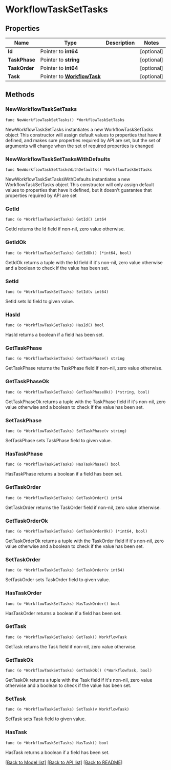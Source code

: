 # WorkflowTaskSetTasks

## Properties

Name | Type | Description | Notes
------------ | ------------- | ------------- | -------------
**Id** | Pointer to **int64** |  | [optional] 
**TaskPhase** | Pointer to **string** |  | [optional] 
**TaskOrder** | Pointer to **int64** |  | [optional] 
**Task** | Pointer to [**WorkflowTask**](workflow_task.md) |  | [optional] 

## Methods

### NewWorkflowTaskSetTasks

`func NewWorkflowTaskSetTasks() *WorkflowTaskSetTasks`

NewWorkflowTaskSetTasks instantiates a new WorkflowTaskSetTasks object
This constructor will assign default values to properties that have it defined,
and makes sure properties required by API are set, but the set of arguments
will change when the set of required properties is changed

### NewWorkflowTaskSetTasksWithDefaults

`func NewWorkflowTaskSetTasksWithDefaults() *WorkflowTaskSetTasks`

NewWorkflowTaskSetTasksWithDefaults instantiates a new WorkflowTaskSetTasks object
This constructor will only assign default values to properties that have it defined,
but it doesn't guarantee that properties required by API are set

### GetId

`func (o *WorkflowTaskSetTasks) GetId() int64`

GetId returns the Id field if non-nil, zero value otherwise.

### GetIdOk

`func (o *WorkflowTaskSetTasks) GetIdOk() (*int64, bool)`

GetIdOk returns a tuple with the Id field if it's non-nil, zero value otherwise
and a boolean to check if the value has been set.

### SetId

`func (o *WorkflowTaskSetTasks) SetId(v int64)`

SetId sets Id field to given value.

### HasId

`func (o *WorkflowTaskSetTasks) HasId() bool`

HasId returns a boolean if a field has been set.

### GetTaskPhase

`func (o *WorkflowTaskSetTasks) GetTaskPhase() string`

GetTaskPhase returns the TaskPhase field if non-nil, zero value otherwise.

### GetTaskPhaseOk

`func (o *WorkflowTaskSetTasks) GetTaskPhaseOk() (*string, bool)`

GetTaskPhaseOk returns a tuple with the TaskPhase field if it's non-nil, zero value otherwise
and a boolean to check if the value has been set.

### SetTaskPhase

`func (o *WorkflowTaskSetTasks) SetTaskPhase(v string)`

SetTaskPhase sets TaskPhase field to given value.

### HasTaskPhase

`func (o *WorkflowTaskSetTasks) HasTaskPhase() bool`

HasTaskPhase returns a boolean if a field has been set.

### GetTaskOrder

`func (o *WorkflowTaskSetTasks) GetTaskOrder() int64`

GetTaskOrder returns the TaskOrder field if non-nil, zero value otherwise.

### GetTaskOrderOk

`func (o *WorkflowTaskSetTasks) GetTaskOrderOk() (*int64, bool)`

GetTaskOrderOk returns a tuple with the TaskOrder field if it's non-nil, zero value otherwise
and a boolean to check if the value has been set.

### SetTaskOrder

`func (o *WorkflowTaskSetTasks) SetTaskOrder(v int64)`

SetTaskOrder sets TaskOrder field to given value.

### HasTaskOrder

`func (o *WorkflowTaskSetTasks) HasTaskOrder() bool`

HasTaskOrder returns a boolean if a field has been set.

### GetTask

`func (o *WorkflowTaskSetTasks) GetTask() WorkflowTask`

GetTask returns the Task field if non-nil, zero value otherwise.

### GetTaskOk

`func (o *WorkflowTaskSetTasks) GetTaskOk() (*WorkflowTask, bool)`

GetTaskOk returns a tuple with the Task field if it's non-nil, zero value otherwise
and a boolean to check if the value has been set.

### SetTask

`func (o *WorkflowTaskSetTasks) SetTask(v WorkflowTask)`

SetTask sets Task field to given value.

### HasTask

`func (o *WorkflowTaskSetTasks) HasTask() bool`

HasTask returns a boolean if a field has been set.


[[Back to Model list]](../README.md#documentation-for-models) [[Back to API list]](../README.md#documentation-for-api-endpoints) [[Back to README]](../README.md)


